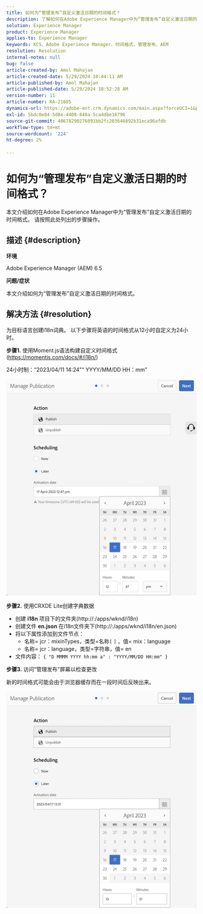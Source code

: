 ```yaml
---
title: 如何为“管理发布”自定义激活日期的时间格式？
description: 了解如何在Adobe Experience Manager中为“管理发布”自定义激活日期的时间格式。
solution: Experience Manager
product: Experience Manager
applies-to: Experience Manager
keywords: KCS、Adobe Experience Manager、时间格式、管理发布、AEM
resolution: Resolution
internal-notes: null
bug: false
article-created-by: Amol Mahajan
article-created-date: 5/29/2024 10:44:11 AM
article-published-by: Amol Mahajan
article-published-date: 5/29/2024 10:52:28 AM
version-number: 11
article-number: KA-21885
dynamics-url: https://adobe-ent.crm.dynamics.com/main.aspx?forceUCI=1&pagetype=entityrecord&etn=knowledgearticle&id=a0bd5f60-a81d-ef11-840a-002248092444
exl-id: 5bdc0e84-5d8e-4408-848a-5ca4dbe16796
source-git-commit: 40678290276891bb2fc203646892b31eca96afdb
workflow-type: tm+mt
source-wordcount: '224'
ht-degree: 2%

---
```


# 如何为“管理发布”自定义激活日期的时间格式？


本文介绍如何在Adobe Experience Manager中为“管理发布”自定义激活日期的时间格式。 请按照此处列出的步骤操作。

## 描述 {#description}


<b>环境</b>

Adobe Experience Manager (AEM) 6.5



<b>问题/症状</b>

本文介绍如何为“管理发布”自定义激活日期的时间格式。


## 解决方法 {#resolution}


为目标语言创建i18n词典。 以下步骤将英语的时间格式从12小时自定义为24小时。

<b>步骤1.</b> 使用Moment.js语法构建自定义时间格式(https://momentjs.com/docs/#/i18n/)

24小时制：“2023/04/11 14:24”“ YYYY/MM/DD HH：mm”

![](assets/d14c64e9-53de-ed11-a7c7-6045bd006268.png)

<b>步骤2.</b> 使用CRXDE Lite创建字典数据

- 创建 <b>i18n</b> 项目下的文件夹(http://:/apps/wknd/i18n)
- 创建文件 <b>en.json</b> 在i18n文件夹下(http://:/apps/wknd/i18n/en.json)
- 将以下属性添加到文件节点：
   - 名称= jcr：mixinTypes，类型=名称`[` `]` ，值= mix：language
   - 名称= jcr：language，类型=字符串，值= en
- 文件内容： `{ "D MMMM YYYY hh:mm a" : "YYYY/MM/DD HH:mm" }`


<b>步骤3.</b> 访问“管理发布”屏幕以检查更改

新的时间格式可能会由于浏览器缓存而在一段时间后反映出来。

![](assets/25f363ef-53de-ed11-a7c7-6045bd006268.png)
